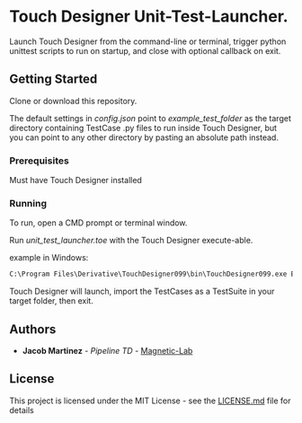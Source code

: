 # Touch Designer Unit-Test-Launcher.

Launch Touch Designer from the command-line or terminal, trigger python unittest scripts to run on startup, and close with optional callback on exit.


## Getting Started

Clone or download this repository.

The default settings in *config.json* point to *example_test_folder* as the target directory containing TestCase .py files to run inside Touch Designer, but you can point to any other directory by pasting an absolute path instead.


### Prerequisites

Must have Touch Designer installed


### Running

To run, open a CMD prompt or terminal window.

Run *unit_test_launcher.toe* with the Touch Designer execute-able.

example in Windows:
```cmd
C:\Program Files\Derivative\TouchDesigner099\bin\TouchDesigner099.exe E:\Projects\TDGam\tests\unit_test_launcher.toe
```

Touch Designer will launch, import the TestCases as a TestSuite in your target folder, then exit.


## Authors

* **Jacob Martinez** - *Pipeline TD* - [Magnetic-Lab](https://www.magnetic-lab.com)


## License

This project is licensed under the MIT License - see the [LICENSE.md](LICENSE.md) file for details
